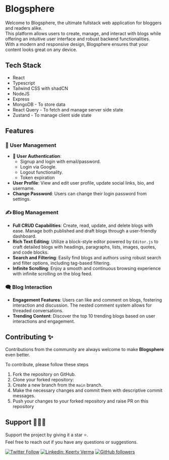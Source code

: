 # Blogsphere

Welcome to Blogsphere, the ultimate fullstack web application for bloggers and readers alike. <br>This platform allows users to create, manage, and interact with blogs while offering an intuitive user interface and robust backend functionalities.
<br >With a modern and responsive design, Blogsphere ensures that your content looks great on any device.

## Tech Stack

- React
- Typescript
- Tailwind CSS with shadCN
- NodeJS
- Express
- MongoDB - To store data
- React Query - To fetch and manage server side state
- Zustand - To manage client side state

## Features

### 👤 User Management

- **🔐 User Authentication**:
  - Signup and login with email/password.
  - Login via Google.
  - Logout functionality.
  - Token expiration
- **User Profile**: View and edit user profile, update social links, bio, and username.
- **Change Password**: Users can change their login password from settings.

### ✍️ Blog Management

- **Full CRUD Capabilities**: Create, read, update, and delete blogs with ease. Manage both published and draft blogs through a user-friendly dashboard.
- **Rich Text Editing**: Utilize a block-style editor powered by `Editor.js` to craft detailed blogs with headings, paragraphs, lists, images, quotes, and code blocks.
- **Search and Filtering**: Easily find blogs and authors using robust search and filter options, including tag-based filtering.
- **Infinite Scrolling**: Enjoy a smooth and continuous browsing experience with infinite scrolling on the blog feed.

### 🗨️ Blog Interaction

- **Engagement Features**: Users can like and comment on blogs, fostering interaction and discussion. The nested comment system allows for threaded conversations.
- **Trending Content**: Discover the top 10 trending blogs based on user interactions and engagement.

## Contributing ✨

Contributions from the community are always welcome to make **Blogsphere** even better.

To contribute, please follow these steps

1. Fork the repository on GitHub.
2. Clone your forked repository:
3. Create a new branch from the `main` branch.
4. Make the necessary changes and commit them with descriptive commit messages.
5. Push your changes to your forked repository and raise PR on this repository

## Support 💖👩‍💻

Support the project by giving it a star ⭐.
<br> Feel free to reach out if you have any questions or suggestions.

[![Twitter Follow](https://img.shields.io/twitter/follow/KeertyVerma?style=social)](https://twitter.com/KeertyVerma)
[![Linkedin: Keerty Verma](https://img.shields.io/badge/-Keerty%20Verma-blue?style=flat-square&logo=Linkedin&logoColor=white&link=https://www.linkedin.com/in/keertyverma/)](https://www.linkedin.com/in/keertyverma/)
[![GitHub followers](https://img.shields.io/github/followers/keertyverma?style=social)](https://github.com/keertyverma)
